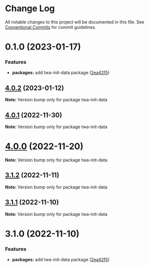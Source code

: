 # Change Log

All notable changes to this project will be documented in this file.
See [Conventional Commits](https://conventionalcommits.org) for commit guidelines.

# 0.1.0 (2023-01-17)


### Features

* **packages:** add twa-init-data package ([2ea42f5](https://github.com/Telegram-Web-Apps/twa/commit/2ea42f53b21b1ec002529f450db1bc128c1e3ed1))





## [4.0.2](https://github.com/Telegram-Web-Apps/twa/compare/twa-init-data@4.0.1...twa-init-data@4.0.2) (2023-01-12)

**Note:** Version bump only for package twa-init-data





## [4.0.1](https://github.com/Telegram-Web-Apps/twa/compare/twa-init-data@4.0.0...twa-init-data@4.0.1) (2022-11-30)

**Note:** Version bump only for package twa-init-data





# [4.0.0](https://github.com/Telegram-Web-Apps/twa/compare/twa-init-data@3.1.2...twa-init-data@4.0.0) (2022-11-20)

**Note:** Version bump only for package twa-init-data





## [3.1.2](https://github.com/Telegram-Web-Apps/twa/compare/twa-init-data@3.1.1...twa-init-data@3.1.2) (2022-11-11)

**Note:** Version bump only for package twa-init-data





## [3.1.1](https://github.com/Telegram-Web-Apps/twa/compare/twa-init-data@3.1.0...twa-init-data@3.1.1) (2022-11-10)

**Note:** Version bump only for package twa-init-data





# 3.1.0 (2022-11-10)


### Features

* **packages:** add twa-init-data package ([2ea42f5](https://github.com/Telegram-Web-Apps/sdk/commit/2ea42f53b21b1ec002529f450db1bc128c1e3ed1))
